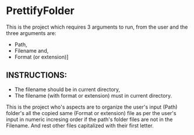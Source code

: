 # PrettifyFolder
 This is the project which requires 3 arguments to run, from the user and the three arguments are:
 - Path,
 - Filename and,
 - Format (or extension)]  

## INSTRUCTIONS:
* The filename should be in current directory,
* The filename (with format or extension) must in current directory.

This is the project who's aspects are to organize the user's input (Path) folder's all the copied same (Format or extension) file as per the user's input in numeric incresing order if the path's folder files are not in the Filename. And rest other files capitalized with their first letter.
